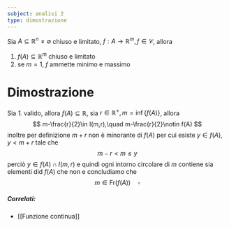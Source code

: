 ```yaml
---
subject: analisi 2
type: dimostrazione
---
```

Sia $A\subseteq\mathbb{R}^n\ne\emptyset$ chiuso e limitato, $f:A\to\mathbb{R}^m,f\in\mathcal{C}$, allora
1. $f(A)\subseteq\mathbb{R}^m$ chiuso e limitato
2. se $m=1$, $f$ ammette minimo e massimo
# Dimostrazione
Sia *1.* valido, allora $f(A)\subseteq\mathbb{R}$, sia $r\in\mathbb{R}^+,m=\inf\{f(A)\}$, allora
$$
m-\frac{r}{2}\in I(m,r),\quad m-\frac{r}{2}\notin f(A)
$$
inoltre per definizione $m+r$ non è minorante di $f(A)$ per cui esiste $y\in f(A),y<m+r$ tale che
$$
m-r<m\le y
$$
perciò $y\in f(A)\cap I(m,r)$ e quindi ogni intorno circolare di $m$ contiene sia elementi did $f(A)$ che non e concludiamo che
$$
m\in\text{Fr}(f(A))\quad\square
$$

##### Correlati:
* [[Funzione continua]]